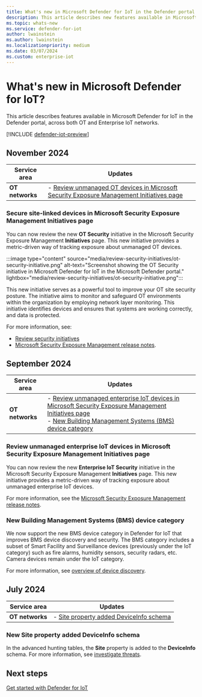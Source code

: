 ```yaml
---
title: What's new in Microsoft Defender for IoT in the Defender portal
description: This article describes new features available in Microsoft Defender for IoT in the Defender portal, including both OT and Enterprise IoT networks.
ms.topic: whats-new
ms.service: defender-for-iot
author: lwainstein
ms.author: lwainstein
ms.localizationpriority: medium
ms.date: 03/07/2024
ms.custom: enterprise-iot
---
```


# What's new in Microsoft Defender for IoT?

This article describes features available in Microsoft Defender for IoT in the Defender portal, across both OT and Enterprise IoT networks.

[!INCLUDE [defender-iot-preview](../includes//defender-for-iot-defender-public-preview.md)]

## November 2024

|Service area  |Updates  |
|---------|---------|
| **OT networks** | - [Review unmanaged OT devices in Microsoft Security Exposure Management Initiatives page](#review-unmanaged-ot-devices-in-microsoft-security-exposure-management-initiatives-page) |

### Secure site-linked devices in Microsoft Security Exposure Management Initiatives page

You can now review the new **OT Security** initiative in the Microsoft Security Exposure Management **Initiatives** page. This new initiative provides a metric-driven way of tracking exposure about unmanaged OT devices.

:::image type="content" source="media/review-security-initiatives/ot-security-initiative.png" alt-text="Screenshot showing the OT Security initiative in Microsoft Defender for IoT in the Microsoft Defender portal." lightbox="media/review-security-initiatives/ot-security-initiative.png":::

This new initiative serves as a powerful tool to improve your OT site security posture. The initiative aims to monitor and safeguard OT environments within the organization by employing network layer monitoring. This initiative identifies devices and ensures that systems are working correctly, and data is protected.

For more information, see: 

- [Review security initiatives](review-security-initiatives.md)
- [Microsoft Security Exposure Management release notes](/security-exposure-management/whats-new#ot-security-initiative).

## September 2024

|Service area  |Updates  |
|---------|---------|
| **OT networks** | - [Review unmanaged enterprise IoT devices in Microsoft Security Exposure Management Initiatives page](#review-unmanaged-enterprise-iot-devices-in-microsoft-security-exposure-management-initiatives-page)<br>- [New Building Management Systems (BMS) device category](#new-building-management-systems-bms-device-category)|

### Review unmanaged enterprise IoT devices in Microsoft Security Exposure Management Initiatives page

You can now review the new **Enterprise IoT Security** initiative in the Microsoft Security Exposure Management **Initiatives** page. This new initiative provides a metric-driven way of tracking exposure about unmanaged enterprise IoT devices.

For more information, see the [Microsoft Security Exposure Management release notes](/security-exposure-management/whats-new#new-enterprise-iot-security-initiative).

### New Building Management Systems (BMS) device category

We now support the new BMS device category in Defender for IoT that improves BMS device discovery and security. The BMS category includes a subset of Smart Facility and Surveillance devices (previously under the IoT category) such as fire alarms, humidity sensors, security radars, etc. Camera devices remain under the IoT category.

For more information, see [overview of device discovery](device-discovery.md).

## July 2024

|Service area  |Updates  |
|---------|---------|
| **OT networks** | - [Site property added DeviceInfo schema](#new-site-property-added-deviceinfo-schema) |

### New Site property added DeviceInfo schema

In the advanced hunting tables, the **Site** property is added to the **DeviceInfo** schema. For more information, see [investigate threats](investigate-threats.md#advanced-hunting).

## Next steps

[Get started with Defender for IoT](get-started.md)
